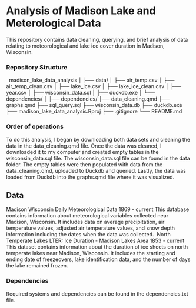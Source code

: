 # Analysis of Madison Lake and Meterological Data

This repository contains data cleaning, querying, and brief analysis of data relating to meteorological and lake ice cover duration in Madison, Wisconsin. 

### Repository Structure
 
madison_lake_data_analysis
│
├── data/
│   ├── air_temp.csv
│   ├── air_temp_clean.csv
│   ├── lake_ice.csv
│   ├── lake_ice_clean.csv
│   ├── year.csv
│   ├── wisconsin_data.sql
│   ├── duckdb.exe
│   └── dependencies/
│
├── dependencies/
├── data_cleaning.qmd
├── graphs.qmd
├── sql_query.sql
├── wisconsin_data.db
├── duckdb.exe
├── madison_lake_data_analysis.Rproj
├── .gitignore
└── README.md


### Order of operations

To do this analysis, I began by downloading both data sets and cleaning the data in the data_cleaning.qmd file. Once the data was cleaned, I downloaded it to my computer and created empty tables in the wisconsin_data.sql file. The wisconsin_data.sql file can be found in the data folder. The empty tables were then populated with data from the data_cleaning.qmd, uploaded to Duckdb and queried. Lastly, the data was loaded from Duckdb into the graphs.qmd file where it was visualized.   

## Data

Madison Wisconsin Daily Meteorological Data 1869 - current
This database contains information about meteorological variables collected near Madison, Wisconsin. It includes data on average precipitation, air temperature values, adjusted air temperature values, and snow depth information including the dates when the data was collected. 
North Temperate Lakes LTER: Ice Duration - Madison Lakes Area 1853 - current
This dataset contains information about the duration of ice sheets on north temperate lakes near Madison, Wisconsin. It includes the starting and ending date of freezeovers, lake identification data, and the number of days the lake remained frozen.

### Dependencies

Required systems and dependencies can be found in the dependencies.txt file. 

